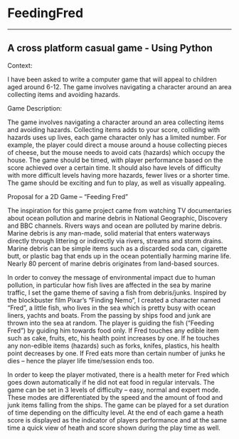 # FeedingFred
-------------
A cross platform casual game  - Using Python
---------------------------------------------
Context:

I have been asked to write a computer game that will appeal to children aged around 6-12. The game involves navigating a character around an area collecting items and avoiding hazards.

Game Description:

The game involves navigating a character around an area collecting items and avoiding hazards. Collecting items adds to your score, colliding with hazards uses up lives, each game character only has a limited number. For example, the player could direct a mouse around a house collecting pieces of cheese, but the mouse needs to avoid cats (hazards) which occupy the house. The game should be timed, with player performance based on the score achieved over a certain time. It should also have levels of difficulty with more difficult levels having more hazards, fewer lives or a shorter time. The game should be exciting and fun to play, as well as visually appealing.

Proposal for a 2D Game – “Feeding Fred”

The inspiration for this game project came from watching TV documentaries about ocean pollution and marine debris in National Geographic, Discovery and BBC channels. Rivers ways and ocean are polluted by marine debris. Marine debris is any man-made, solid material that enters waterways directly through littering or indirectly via rivers, streams and storm drains. Marine debris can be simple items such as a discarded soda can, cigarette butt, or plastic bag that ends up in the ocean potentially harming marine life. Nearly 80 percent of marine debris originates from land-based sources. 
          
In order to convey the message of environmental impact due to human pollution, in particular how fish lives are affected in the sea by marine traffic, I set the game theme of saving a fish from debris/junks. Inspired by the blockbuster film Pixar’s “Finding Nemo”, I created a character named “Fred”, a little fish, who lives in the sea which is pretty busy with ocean liners, yachts and boats. From the passing by ships food and junk are thrown into the sea at random. The player is guiding the fish (“Feeding Fred”) by guiding him towards food only. If Fred touches any edible item such as cake, fruits, etc, his health point increases by one. If he touches any non-edible items (hazards) such as forks, knifes, plastics, his health point decreases by one.  If Fred eats more than certain number of junks he dies – hence the player life time/session ends too. 

In order to keep the player motivated, there is a health meter for Fred which goes down automatically if he did not eat food in regular intervals. The game can be set in 3 levels of difficulty – easy, normal and expert mode.  These modes are differentiated by the speed and the amount of food and junk items falling from the ships.  The game can be played for a set duration of time depending on the difficulty level. At the end of each game a heath score is displayed as the indicator of players performance and at the same time a quick view of heath and score shown during the play time as well.  

